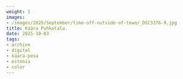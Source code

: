 ```yaml
---
weight: 1
images:
- /images/2025/September/time-off-outside-of-town/_DSC3376-9.jpg
title: Käära Puhketalu.
date: 2025-10-03
tags:
- archive
- digital
- käära-pesa
- estonia
- color
---
```


